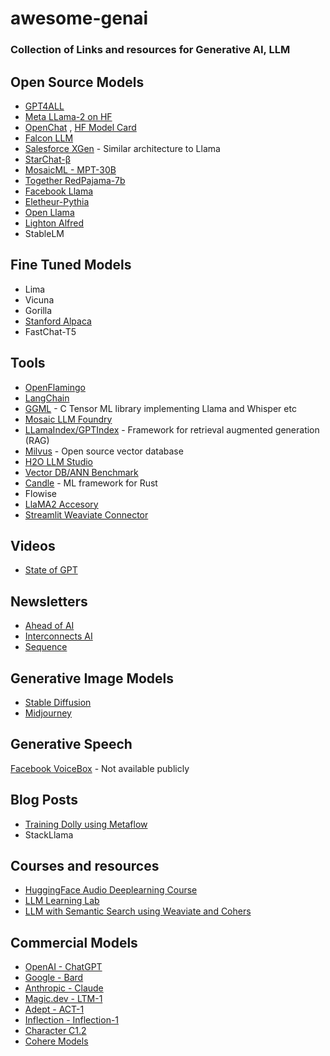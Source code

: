# awesome-genai
### Collection of Links and resources for Generative AI, LLM

## Open Source Models
- [GPT4ALL](https://github.com/nomic-ai/gpt4all)
- [Meta LLama-2 on HF](https://huggingface.co/docs/transformers/main/model_doc/llama2) 
- [OpenChat](https://github.com/imoneoi/openchat) , [HF Model Card](https://huggingface.co/openchat/openchat_8192)
- [Falcon LLM](https://falconllm.tii.ae/)
- [Salesforce XGen](https://github.com/salesforce/xGen) - Similar architecture to Llama
- [StarChat-β](https://huggingface.co/HuggingFaceH4/starchat-beta)
- [MosaicML - MPT-30B](https://www.mosaicml.com/blog/mpt-30b)
- [Together RedPajama-7b](https://www.together.xyz/blog/redpajama-7b)
- [Facebook Llama](https://github.com/facebookresearch/llama/tree/main)
- [Eletheur-Pythia](https://github.com/EleutherAI/pythia)
- [Open Llama](https://github.com/openlm-research/open_llama)
- [Lighton Alfred](https://www.lighton.ai/blog/lighton-s-blog-4/introducing-alfred-40b-0723-38)
- StableLM

## Fine Tuned Models
- Lima
- Vicuna
- Gorilla
- [Stanford Alpaca](https://crfm.stanford.edu/2023/03/13/alpaca.html)
- FastChat-T5
  
## Tools
- [OpenFlamingo](https://laion.ai/blog/open-flamingo/)
- [LangChain](https://github.com/hwchase17/langchain)
- [GGML](https://github.com/ggerganov/ggml) - C Tensor ML library implementing Llama and Whisper etc
- [Mosaic LLM Foundry](https://github.com/mosaicml/llm-foundry)
- [LLamaIndex/GPTIndex](https://gpt-index.readthedocs.io/en/latest/) - Framework for retrieval augmented generation (RAG)
- [Milvus](https://github.com/milvus-io/milvus) - Open source vector database
- [H2O LLM Studio](https://github.com/h2oai/h2o-llmstudio)
- [Vector DB/ANN Benchmark](https://github.com/erikbern/ann-benchmarks)
- [Candle](https://github.com/huggingface/candle) - ML framework for Rust
- Flowise
- [LlaMA2 Accesory](https://github.com/Alpha-VLLM/LLaMA2-Accessory)
- [Streamlit Weaviate Connector](https://github.com/weaviate/st-weaviate-connection/tree/main)

## Videos
- [State of GPT](https://www.youtube.com/watch?v=bZQun8Y4L2A)

## Newsletters
- [Ahead of AI](https://magazine.sebastianraschka.com/)
- [Interconnects AI](https://www.interconnects.ai/)
- [Sequence](https://thesequence.substack.com/)

## Generative Image Models
- [Stable Diffusion](https://stability.ai/stablediffusion)
- [Midjourney](https://docs.midjourney.com/)

## Generative Speech
[Facebook VoiceBox](https://ai.facebook.com/blog/voicebox-generative-ai-model-speech/) - Not available publicly

## Blog Posts
- [Training Dolly using Metaflow](https://outerbounds.com/blog/train-dolly-metaflow/)
- StackLlama

## Courses and resources
- [HuggingFace Audio Deeplearning Course](https://huggingface.co/learn/audio-course/chapter0/introduction)
- [LLM Learning Lab](https://lightning.ai/pages/llm-learning-lab/)
- [LLM with Semantic Search using Weaviate and Cohers](https://www.deeplearning.ai/short-courses/large-language-models-semantic-search/)

## Commercial Models
- [OpenAI - ChatGPT](https://openai.com/)
- [Google - Bard](https://bard.google.com/)
- [Anthropic - Claude](https://www.anthropic.com/)
- [Magic.dev - LTM-1](https://magic.dev/blog/ltm-1)
- [Adept - ACT-1](https://www.adept.ai/blog/act-1)
- [Inflection - Inflection-1](https://inflection.ai/inflection-1)
- [Character C1.2](https://blog.character.ai/character-ai/)
- [Cohere Models](https://docs.cohere.com/docs/generation-card)
